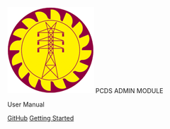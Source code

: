 <img src="./img/Ceylon-Electricity-Board.png"/>
PCDS ADMIN MODULE

User Manual


[GitHub](https://github.com/michaelcurrin/docsify-template/)
[Getting Started](#docsify-template)
